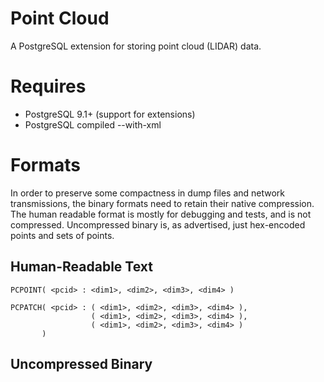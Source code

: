 Point Cloud
===========

A PostgreSQL extension for storing point cloud (LIDAR) data.

Requires
========

- PostgreSQL 9.1+ (support for extensions)
- PostgreSQL compiled --with-xml

Formats
=======

In order to preserve some compactness in dump files and network transmissions, the binary formats need to retain their native compression. The human readable format is mostly for debugging and tests, and is not compressed. Uncompressed binary is, as advertised, just hex-encoded points and sets of points.

Human-Readable Text
-------------------

    PCPOINT( <pcid> : <dim1>, <dim2>, <dim3>, <dim4> )

    PCPATCH( <pcid> : ( <dim1>, <dim2>, <dim3>, <dim4> ), 
                      ( <dim1>, <dim2>, <dim3>, <dim4> ), 
                      ( <dim1>, <dim2>, <dim3>, <dim4> ) 
           )
         
Uncompressed Binary
-------------------

